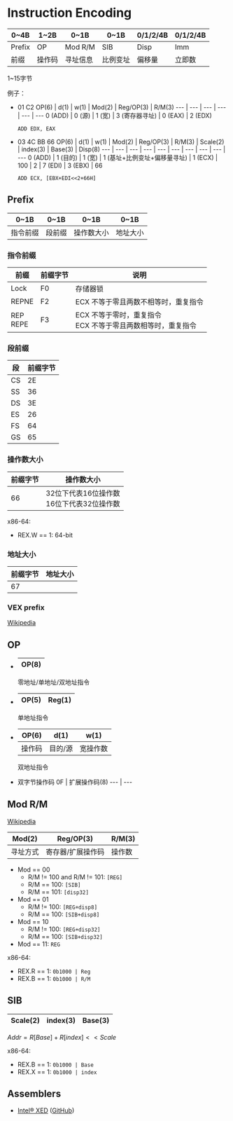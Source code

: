 # Instruction Encoding
0~4B | 1~2B | 0~1B | 0~1B | 0/1/2/4B | 0/1/2/4B
--- | --- | --- | --- | --- | ---
Prefix | OP | Mod R/M | SIB | Disp | Imm
前缀 | 操作码 | 寻址信息 | 比例变址 | 偏移量 | 立即数

1~15字节

例子：
- 01 C2
  OP(6) | d(1) | w(1) | Mod(2) | Reg/OP(3) | R/M(3)
  --- | --- | --- | --- | --- | ---
  0 (ADD) | 0 (源) | 1 (宽) | 3 (寄存器寻址) | 0 (EAX) | 2 (EDX)

	`ADD EDX, EAX`
- 03 4C BB 66
  OP(6) | d(1) | w(1) | Mod(2) | Reg/OP(3) | R/M(3) | Scale(2) | index(3) | Base(3) | Disp(8)
  --- | --- | --- | --- | --- | --- | --- | --- | --- | ---
  0 (ADD) | 1 (目的) | 1 (宽) | 1 (基址+比例变址+偏移量寻址) | 1 (ECX) | 100 | 2 | 7 (EDI) | 3 (EBX) | 66

	`ADD ECX, [EBX+EDI<<2+66H]`

## Prefix
0~1B | 0~1B | 0~1B | 0~1B
--- | --- | --- | ---
指令前缀 | 段前缀 | 操作数大小 | 地址大小

### 指令前缀
前缀 | 前缀字节 | 说明
--- | --- | ---
Lock | F0 | 存储器锁
REPNE | F2 | ECX 不等于零且两数不相等时，重复指令
REP<br />REPE | F3 | ECX 不等于零时，重复指令<br />ECX 不等于零且两数相等时，重复指令

### 段前缀
段 | 前缀字节
--- | ---
CS | 2E
SS | 36
DS | 3E
ES | 26
FS | 64
GS | 65

### 操作数大小
前缀字节 | 操作数大小
--- | ---
66 | 32位下代表16位操作数<br />16位下代表32位操作数

x86-64:
- REX.W == 1: 64-bit

### 地址大小
前缀字节 | 地址大小
--- | ---
67 | 

### VEX prefix
[Wikipedia](https://en.wikipedia.org/wiki/VEX_prefix)

## OP
- 
  OP(8) |
  --- |

  零地址/单地址/双地址指令
- 
  OP(5) | Reg(1)
  --- | ---

	单地址指令
- 
  OP(6) | d(1) | w(1)
  --- | --- | ---
  操作码 | 目的/源 | 宽操作数

	双地址指令
- 双字节操作码
  0F | 扩展操作码(8)
  --- | ---

## Mod R/M
[Wikipedia](https://en.wikipedia.org/wiki/ModR/M)

Mod(2) | Reg/OP(3) | R/M(3)
--- | --- | ---
寻址方式 | 寄存器/扩展操作码 | 操作数

- Mod == 00
  - R/M != 100 and R/M != 101: `[REG]`
  - R/M == 100: `[SIB]`
  - R/M == 101: `[disp32]`
- Mod == 01
  - R/M != 100: `[REG+disp8]`
  - R/M == 100: `[SIB+disp8]`
- Mod == 10
  - R/M != 100: `[REG+disp32]`
  - R/M == 100: `[SIB+disp32]`
- Mod == 11: `REG`

x86-64:
- REX.R == 1: `0b1000 | Reg`
- REX.B == 1: `0b1000 | R/M`

## SIB
Scale(2) | index(3) | Base(3)
--- | --- | ---

$Addr = R[Base] + R[index] << Scale$

x86-64:
- REX.B == 1: `0b1000 | Base`
- REX.X == 1: `0b1000 | index`

## Assemblers
- [Intel® XED](https://intelxed.github.io/) ([GitHub](https://github.com/intelxed/xed))